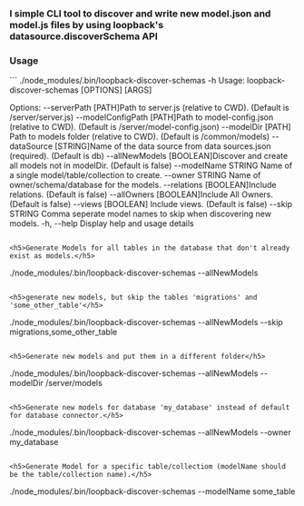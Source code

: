 <h3>I simple CLI tool to discover and write new model.json and model.js files by using loopback's datasource.discoverSchema API</h3>


<h3>Usage</h3>
```
./node_modules/.bin/loopback-discover-schemas -h                                                      
Usage:
  loopback-discover-schemas [OPTIONS] [ARGS]

Options: 
      --serverPath [PATH]Path to server.js (relative to CWD). (Default is /server/server.js)
      --modelConfigPath [PATH]Path to model-config.json (relative to CWD). (Default is /server/model-config.json)
      --modelDir [PATH]  Path to models folder (relative to CWD). (Default is /common/models)
      --dataSource [STRING]Name of the data source from data sources.json (required). (Default is db)
      --allNewModels [BOOLEAN]Discover and create all models not in modelDir. (Default is false)
      --modelName STRING Name of a single model/table/collection to create.
      --owner STRING     Name of owner/schema/database for the models.
      --relations [BOOLEAN]Include relations. (Default is false)
      --allOwners [BOOLEAN]Include All Owners. (Default is false)
      --views [BOOLEAN]  Include views. (Default is false)
      --skip STRING      Comma seperate model names to skip when discovering new models.
  -h, --help             Display help and usage details
  ```
  
<h5>Generate Models for all tables in the database that don't already exist as models.</h5>
```
./node_modules/.bin/loopback-discover-schemas --allNewModels
```

<h5>generate new models, but skip the tables 'migrations' and 'some_other_table'</h5>
```
./node_modules/.bin/loopback-discover-schemas --allNewModels --skip migrations,some_other_table
```

<h5>Generate new models and put them in a different folder</h5>
```
./node_modules/.bin/loopback-discover-schemas --allNewModels --modelDir /server/models
```

<h5>Generate new models for database 'my_database' instead of default for database connector.</h5>
```
./node_modules/.bin/loopback-discover-schemas --allNewModels --owner my_database
```

<h5>Generate Model for a specific table/collectiom (modelName should be the table/collection name).</h5>
```
./node_modules/.bin/loopback-discover-schemas --modelName some_table
```
